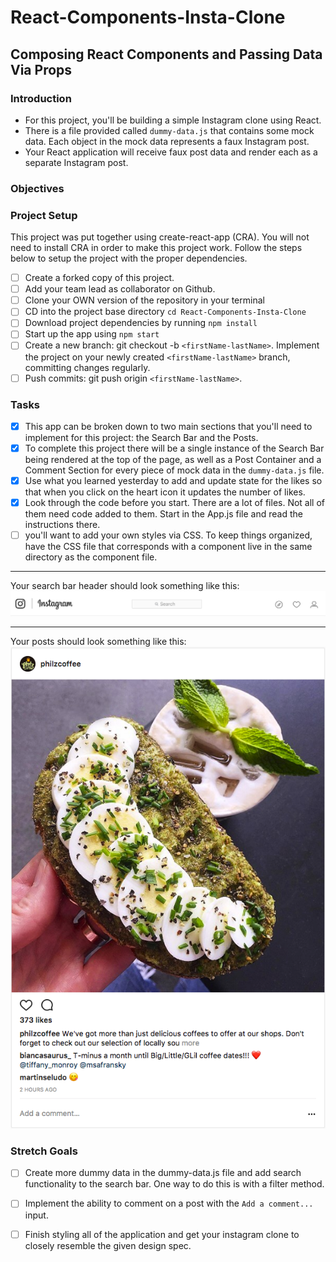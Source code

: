 # React-Components-Insta-Clone

## Composing React Components and Passing Data Via Props

### **Introduction**

- For this project, you'll be building a simple Instagram clone using React.
- There is a file provided called `dummy-data.js` that contains some mock data. Each object in the mock data represents a faux Instagram post.
- Your React application will receive faux post data and render each as a separate Instagram post.

### **Objectives**

### **Project Setup**

This project was put together using create-react-app (CRA). You will not need to install CRA in order to make this project work. Follow the steps below to setup the project with the proper dependencies.

- [ ]  Create a forked copy of this project.
- [ ]  Add your team lead as collaborator on Github.
- [ ]  Clone your OWN version of the repository in your terminal
- [ ]  CD into the project base directory `cd React-Components-Insta-Clone`
- [ ]  Download project dependencies by running `npm install`
- [ ]  Start up the app using `npm start`
- [ ]  Create a new branch: git checkout -b `<firstName-lastName>`. Implement the project on your newly created `<firstName-lastName>` branch, committing changes regularly.
- [ ]  Push commits: git push origin `<firstName-lastName>`.

### **Tasks**

- [X]  This app can be broken down to two main sections that you'll need to implement for this project: the Search Bar and the Posts.
- [X]  To complete this project there will be a single instance of the Search Bar being rendered at the top of the page, as well as a Post Container and a Comment Section for every piece of mock data in the `dummy-data.js` file.
- [X]  Use what you learned yesterday to add and update state for the likes so that when you click on the heart icon it updates the number of likes.
- [X]  Look through the code before you start. There are a lot of files. Not all of them need code added to them. 
Start in the App.js file and read the instructions there. 
- [ ]  you'll want to add your own styles via CSS. To keep things organized, have the CSS file that corresponds with a component live in the same directory as the component file.

---

Your search bar header should look something like this:
![search bar](/assets/ig_search_bar.png)

---

Your posts should look something like this:
![insta post](/assets/ig_post.png)


### Stretch Goals

- [ ]  Create more dummy data in the dummy-data.js file and add search functionality to the search bar. One way to do this is with a filter method.
- [ ]  Implement the ability to comment on a post with the `Add a comment...` input.
- [ ]  Finish styling all of the application and get your instagram clone to closely resemble the given design spec.



